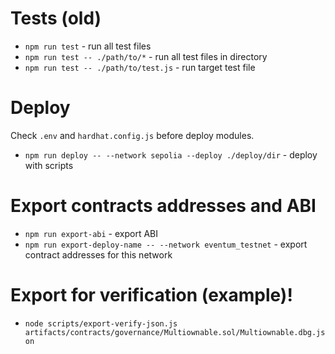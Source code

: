 # Tests (old)

- `npm run test` - run all test files
- `npm run test -- ./path/to/*` - run all test files in directory
- `npm run test -- ./path/to/test.js` - run target test file

# Deploy

Check `.env` and `hardhat.config.js` before deploy modules.

- `npm run deploy -- --network sepolia --deploy ./deploy/dir` - deploy with scripts

# Export contracts addresses and ABI

- `npm run export-abi` - export ABI
- `npm run export-deploy-name -- --network eventum_testnet` - export contract addresses for this network

# Export for verification (example)!

- `node scripts/export-verify-json.js artifacts/contracts/governance/Multiownable.sol/Multiownable.dbg.json`
